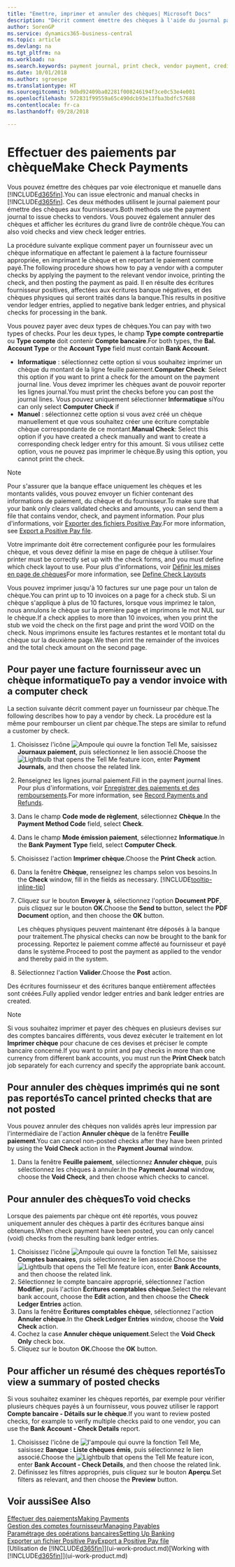 ```yaml
---
title: "Emettre, imprimer et annuler des chèques| Microsoft Docs"
description: "Décrit comment émettre des chèques à l'aide du journal paiement, imprimer des chèques, et annuler ou afficher les écritures du grand livre de contrôle chèque dans Business Central."
author: SorenGP
ms.service: dynamics365-business-central
ms.topic: article
ms.devlang: na
ms.tgt_pltfrm: na
ms.workload: na
ms.search.keywords: payment journal, print check, vendor payment, creditor, debt, balance due, AP
ms.date: 10/01/2018
ms.author: sgroespe
ms.translationtype: HT
ms.sourcegitcommit: 9dbd92409ba02281f008246194f3ce0c53e4e001
ms.openlocfilehash: 572831f99559a65c490dcb93e13fba3bdfc57688
ms.contentlocale: fr-ca
ms.lasthandoff: 09/28/2018

---
```

# <a name="make-check-payments"></a><span data-ttu-id="a831d-103">Effectuer des paiements par chèque</span><span class="sxs-lookup"><span data-stu-id="a831d-103">Make Check Payments</span></span>
<span data-ttu-id="a831d-104">Vous pouvez émettre des chèques par voie électronique et manuelle dans [!INCLUDE[d365fin](includes/d365fin_md.md)].</span><span class="sxs-lookup"><span data-stu-id="a831d-104">You can issue electronic and manual checks in [!INCLUDE[d365fin](includes/d365fin_md.md)].</span></span> <span data-ttu-id="a831d-105">Ces deux méthodes utilisent le journal paiement pour émettre des chèques aux fournisseurs.</span><span class="sxs-lookup"><span data-stu-id="a831d-105">Both methods use the payment journal to issue checks to vendors.</span></span> <span data-ttu-id="a831d-106">Vous pouvez également annuler des chèques et afficher les écritures du grand livre de contrôle chèque.</span><span class="sxs-lookup"><span data-stu-id="a831d-106">You can also void checks and view check ledger entries.</span></span>

<span data-ttu-id="a831d-107">La procédure suivante explique comment payer un fournisseur avec un chèque informatique en affectant le paiement à la facture fournisseur appropriée, en imprimant le chèque et en reportant le paiement comme payé.</span><span class="sxs-lookup"><span data-stu-id="a831d-107">The following procedure shows how to pay a vendor with a computer checks by applying the payment to the relevant vendor invoice, printing the check, and then posting the payment as paid.</span></span> <span data-ttu-id="a831d-108">Il en résulte des écritures fournisseur positives, affectées aux écritures banque négatives, et des chèques physiques qui seront traités dans la banque.</span><span class="sxs-lookup"><span data-stu-id="a831d-108">This results in positive vendor ledger entries, applied to negative bank ledger entries, and physical checks for processing in the bank.</span></span>

<span data-ttu-id="a831d-109">Vous pouvez payer avec deux types de chèques.</span><span class="sxs-lookup"><span data-stu-id="a831d-109">You can pay with two types of checks.</span></span> <span data-ttu-id="a831d-110">Pour les deux types, le champ **Type compte contrepartie** ou **Type compte** doit contenir **Compte bancaire**.</span><span class="sxs-lookup"><span data-stu-id="a831d-110">For both types, the **Bal. Account Type** or the **Account Type** field must contain **Bank Account**.</span></span>

- <span data-ttu-id="a831d-111">**Informatique** : sélectionnez cette option si vous souhaitez imprimer un chèque du montant de la ligne feuille paiement.</span><span class="sxs-lookup"><span data-stu-id="a831d-111">**Computer Check**: Select this option if you want to print a check for the amount on the payment journal line.</span></span> <span data-ttu-id="a831d-112">Vous devez imprimer les chèques avant de pouvoir reporter les lignes journal.</span><span class="sxs-lookup"><span data-stu-id="a831d-112">You must print the checks before you can post the journal lines.</span></span> <span data-ttu-id="a831d-113">Vous pouvez uniquement sélectionner **Informatique** si</span><span class="sxs-lookup"><span data-stu-id="a831d-113">You can only select **Computer Check** if</span></span>
- <span data-ttu-id="a831d-114">**Manuel** : sélectionnez cette option si vous avez créé un chèque manuellement et que vous souhaitez créer une écriture comptable chèque correspondante de ce montant.</span><span class="sxs-lookup"><span data-stu-id="a831d-114">**Manual Check**: Select this option if you have created a check manually and want to create a corresponding check ledger entry for this amount.</span></span> <span data-ttu-id="a831d-115">Si vous utilisez cette option, vous ne pouvez pas imprimer le chèque.</span><span class="sxs-lookup"><span data-stu-id="a831d-115">By using this option, you cannot print the check.</span></span>

> [!NOTE]  
> <span data-ttu-id="a831d-116">Pour s'assurer que la banque efface uniquement les chèques et les montants validés, vous pouvez envoyer un fichier contenant des informations de paiement, du chèque et du fournisseur.</span><span class="sxs-lookup"><span data-stu-id="a831d-116">To make sure that your bank only clears validated checks and amounts, you can send them a file that contains vendor, check, and payment information.</span></span> <span data-ttu-id="a831d-117">Pour plus d'informations, voir [Exporter des fichiers Positive Pay](finance-how-positive-pay.md).</span><span class="sxs-lookup"><span data-stu-id="a831d-117">For more information, see [Export a Positive Pay file](finance-how-positive-pay.md).</span></span>

<span data-ttu-id="a831d-118">Votre imprimante doit être correctement configurée pour les formulaires chèque, et vous devez définir la mise en page de chèque à utiliser.</span><span class="sxs-lookup"><span data-stu-id="a831d-118">Your printer must be correctly set up with the check forms, and you must define which check layout to use.</span></span> <span data-ttu-id="a831d-119">Pour plus d'informations, voir [Définir les mises en page de chèques](finance-how-define-check-layouts.md)</span><span class="sxs-lookup"><span data-stu-id="a831d-119">For more information, see [Define Check Layouts](finance-how-define-check-layouts.md)</span></span>

<span data-ttu-id="a831d-120">Vous pouvez imprimer jusqu'à 10 factures sur une page pour un talon de chèque.</span><span class="sxs-lookup"><span data-stu-id="a831d-120">You can print up to 10 invoices on a page for a check stub.</span></span> <span data-ttu-id="a831d-121">Si un chèque s'applique à plus de 10 factures, lorsque vous imprimez le talon, nous annulons le chèque sur la première page et imprimons le mot NUL sur le chèque.</span><span class="sxs-lookup"><span data-stu-id="a831d-121">If a check applies to more than 10 invoices, when you print the stub we void the check on the first page and print the word VOID on the check.</span></span> <span data-ttu-id="a831d-122">Nous imprimons ensuite les factures restantes et le montant total du chèque sur la deuxième page.</span><span class="sxs-lookup"><span data-stu-id="a831d-122">We then print the remainder of the invoices and the total check amount on the second page.</span></span> 

## <a name="to-pay-a-vendor-invoice-with-a-computer-check"></a><span data-ttu-id="a831d-123">Pour payer une facture fournisseur avec un chèque informatique</span><span class="sxs-lookup"><span data-stu-id="a831d-123">To pay a vendor invoice with a computer check</span></span>
<span data-ttu-id="a831d-124">La section suivante décrit comment payer un fournisseur par chèque.</span><span class="sxs-lookup"><span data-stu-id="a831d-124">The following describes how to pay a vendor by check.</span></span> <span data-ttu-id="a831d-125">La procédure est la même pour rembourser un client par chèque.</span><span class="sxs-lookup"><span data-stu-id="a831d-125">The steps are similar to refund a customer by check.</span></span>

1. <span data-ttu-id="a831d-126">Choisissez l'icône ![Ampoule qui ouvre la fonction Tell Me](media/ui-search/search_small.png "Dites-moi ce que vous voulez faire"), saisissez **Journaux paiement**, puis sélectionnez le lien associé.</span><span class="sxs-lookup"><span data-stu-id="a831d-126">Choose the ![Lightbulb that opens the Tell Me feature](media/ui-search/search_small.png "Tell me what you want to do") icon, enter **Payment Journals**, and then choose the related link.</span></span>
2. <span data-ttu-id="a831d-127">Renseignez les lignes journal paiement.</span><span class="sxs-lookup"><span data-stu-id="a831d-127">Fill in the payment journal lines.</span></span> <span data-ttu-id="a831d-128">Pour plus d'informations, voir [Enregistrer des paiements et des remboursements](payables-how-post-payments-refunds.md).</span><span class="sxs-lookup"><span data-stu-id="a831d-128">For more information, see [Record Payments and Refunds](payables-how-post-payments-refunds.md).</span></span>
3. <span data-ttu-id="a831d-129">Dans le champ **Code mode de règlement**, sélectionnez **Chèque**.</span><span class="sxs-lookup"><span data-stu-id="a831d-129">In the **Payment Method Code** field, select **Check**.</span></span>
4. <span data-ttu-id="a831d-130">Dans le champ **Mode émission paiement**, sélectionnez **Informatique**.</span><span class="sxs-lookup"><span data-stu-id="a831d-130">In the **Bank Payment Type** field, select **Computer Check**.</span></span>
5. <span data-ttu-id="a831d-131">Choisissez l'action **Imprimer chèque**.</span><span class="sxs-lookup"><span data-stu-id="a831d-131">Choose the **Print Check** action.</span></span>
6. <span data-ttu-id="a831d-132">Dans la fenêtre **Chèque**, renseignez les champs selon vos besoins.</span><span class="sxs-lookup"><span data-stu-id="a831d-132">In the **Check** window, fill in the fields as necessary.</span></span> [!INCLUDE[tooltip-inline-tip](includes/tooltip-inline-tip_md.md)]
7. <span data-ttu-id="a831d-133">Cliquez sur le bouton **Envoyer à**, sélectionnez l'option **Document PDF**, puis cliquez sur le bouton **OK**.</span><span class="sxs-lookup"><span data-stu-id="a831d-133">Choose the **Send to** button, select the **PDF Document** option, and then choose the **OK** button.</span></span>

    <span data-ttu-id="a831d-134">Les chèques physiques peuvent maintenant être déposés à la banque pour traitement.</span><span class="sxs-lookup"><span data-stu-id="a831d-134">The physical checks can now be brought to the bank for processing.</span></span> <span data-ttu-id="a831d-135">Reportez le paiement comme affecté au fournisseur et payé dans le système.</span><span class="sxs-lookup"><span data-stu-id="a831d-135">Proceed to post the payment as applied to the vendor and thereby paid in the system.</span></span>
8. <span data-ttu-id="a831d-136">Sélectionnez l'action **Valider**.</span><span class="sxs-lookup"><span data-stu-id="a831d-136">Choose the **Post** action.</span></span>

<span data-ttu-id="a831d-137">Des écritures fournisseur et des écritures banque entièrement affectées sont créées.</span><span class="sxs-lookup"><span data-stu-id="a831d-137">Fully applied vendor ledger entries and bank ledger entries are created.</span></span>

> [!NOTE]  
> <span data-ttu-id="a831d-138">Si vous souhaitez imprimer et payer des chèques en plusieurs devises sur des comptes bancaires différents, vous devez exécuter le traitement en lot **Imprimer chèque** pour chacune de ces devises et préciser le compte bancaire concerné.</span><span class="sxs-lookup"><span data-stu-id="a831d-138">If you want to print and pay checks in more than one currency from different bank accounts, you must run the **Print Check** batch job separately for each currency and specify the appropriate bank account.</span></span>

## <a name="to-cancel-printed-checks-that-are-not-posted"></a><span data-ttu-id="a831d-139">Pour annuler des chèques imprimés qui ne sont pas reportés</span><span class="sxs-lookup"><span data-stu-id="a831d-139">To cancel printed checks that are not posted</span></span>
<span data-ttu-id="a831d-140">Vous pouvez annuler des chèques non validés après leur impression par l'intermédiaire de l'action **Annuler chèque** de la fenêtre **Feuille paiement**.</span><span class="sxs-lookup"><span data-stu-id="a831d-140">You can cancel non-posted checks after they have been printed by using the **Void Check** action in the **Payment Journal** window.</span></span>

1. <span data-ttu-id="a831d-141">Dans la fenêtre **Feuille paiement**, sélectionnez **Annuler chèque**, puis sélectionnez les chèques à annuler.</span><span class="sxs-lookup"><span data-stu-id="a831d-141">In the **Payment Journal** window, choose the **Void Check**, and then choose which checks to cancel.</span></span>

## <a name="to-void-checks"></a><span data-ttu-id="a831d-142">Pour annuler des chèques</span><span class="sxs-lookup"><span data-stu-id="a831d-142">To void checks</span></span>
<span data-ttu-id="a831d-143">Lorsque des paiements par chèque ont été reportés, vous pouvez uniquement annuler des chèques à partir des écritures banque ainsi obtenues.</span><span class="sxs-lookup"><span data-stu-id="a831d-143">When check payment have been posted, you can only cancel (void) checks from the resulting bank ledger entries.</span></span>

1. <span data-ttu-id="a831d-144">Choisissez l'icône ![Ampoule qui ouvre la fonction Tell Me](media/ui-search/search_small.png "Dites-moi ce que vous voulez faire"), saisissez **Comptes bancaires**, puis sélectionnez le lien associé.</span><span class="sxs-lookup"><span data-stu-id="a831d-144">Choose the ![Lightbulb that opens the Tell Me feature](media/ui-search/search_small.png "Tell me what you want to do") icon, enter **Bank Accounts**, and then choose the related link.</span></span>
2. <span data-ttu-id="a831d-145">Sélectionnez le compte bancaire approprié, sélectionnez l'action **Modifier**, puis l'action **Écritures comptables chèque**.</span><span class="sxs-lookup"><span data-stu-id="a831d-145">Select the relevant bank account, choose the **Edit** action, and then choose the **Check Ledger Entries** action.</span></span>
3. <span data-ttu-id="a831d-146">Dans la fenêtre **Écritures comptables chèque**, sélectionnez l'action **Annuler chèque**.</span><span class="sxs-lookup"><span data-stu-id="a831d-146">In the **Check Ledger Entries** window, choose the **Void Check** action.</span></span>
4. <span data-ttu-id="a831d-147">Cochez la case **Annuler chèque uniquement**.</span><span class="sxs-lookup"><span data-stu-id="a831d-147">Select the **Void Check Only** check box.</span></span>
5. <span data-ttu-id="a831d-148">Cliquez sur le bouton **OK**.</span><span class="sxs-lookup"><span data-stu-id="a831d-148">Choose the **OK** button.</span></span>

## <a name="to-view-a-summary-of-posted-checks"></a><span data-ttu-id="a831d-149">Pour afficher un résumé des chèques reportés</span><span class="sxs-lookup"><span data-stu-id="a831d-149">To view a summary of posted checks</span></span>
<span data-ttu-id="a831d-150">Si vous souhaitez examiner les chèques reportés, par exemple pour vérifier plusieurs chèques payés à un fournisseur, vous pouvez utiliser le rapport **Compte bancaire - Détails sur le chèque**.</span><span class="sxs-lookup"><span data-stu-id="a831d-150">If you want to review posted checks, for example to verify multiple checks paid to one vendor, you can use the **Bank Account - Check Details** report.</span></span>
1. <span data-ttu-id="a831d-151">Choisissez l'icône de ![l'ampoule qui ouvre la fonction Tell Me](media/ui-search/search_small.png "Dites-moi ce que vous voulez faire"), saisissez **Banque : Liste chèques émis**, puis sélectionnez le lien associé.</span><span class="sxs-lookup"><span data-stu-id="a831d-151">Choose the ![Lightbulb that opens the Tell Me feature](media/ui-search/search_small.png "Tell me what you want to do") icon, enter **Bank Account - Check Details**, and then choose the related link.</span></span>
2. <span data-ttu-id="a831d-152">Définissez les filtres appropriés, puis cliquez sur le bouton **Aperçu**.</span><span class="sxs-lookup"><span data-stu-id="a831d-152">Set filters as relevant, and then choose the **Preview** button.</span></span>

## <a name="see-also"></a><span data-ttu-id="a831d-153">Voir aussi</span><span class="sxs-lookup"><span data-stu-id="a831d-153">See Also</span></span>
[<span data-ttu-id="a831d-154">Effectuer des paiements</span><span class="sxs-lookup"><span data-stu-id="a831d-154">Making Payments</span></span>](payables-make-payments.md)  
[<span data-ttu-id="a831d-155">Gestion des comptes fournisseur</span><span class="sxs-lookup"><span data-stu-id="a831d-155">Managing Payables</span></span>](payables-manage-payables.md)  
[<span data-ttu-id="a831d-156">Paramétrage des opérations bancaires</span><span class="sxs-lookup"><span data-stu-id="a831d-156">Setting Up Banking</span></span>](bank-setup-banking.md)  
[<span data-ttu-id="a831d-157">Exporter un fichier Positive Pay</span><span class="sxs-lookup"><span data-stu-id="a831d-157">Export a Positive Pay file</span></span>](finance-how-positive-pay.md)  
<span data-ttu-id="a831d-158">[Utilisation de [!INCLUDE[d365fin](includes/d365fin_md.md)]](ui-work-product.md)</span><span class="sxs-lookup"><span data-stu-id="a831d-158">[Working with [!INCLUDE[d365fin](includes/d365fin_md.md)]](ui-work-product.md)</span></span>  

